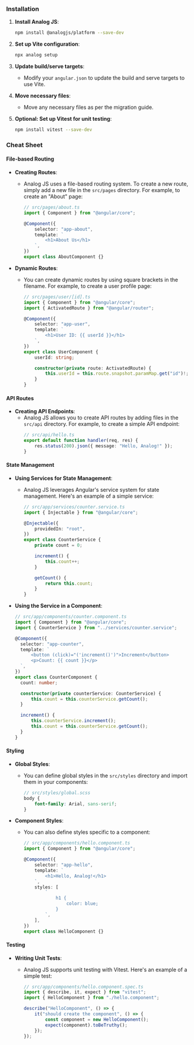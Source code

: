 ### Installation

1. **Install Analog JS**:

   ```bash
   npm install @analogjs/platform --save-dev
   ```

2. **Set up Vite configuration**:

   ```bash
   npx analog setup
   ```

3. **Update build/serve targets**:

   - Modify your `angular.json` to update the build and serve targets to use Vite.

4. **Move necessary files**:

   - Move any necessary files as per the migration guide.

5. **Optional: Set up Vitest for unit testing**:
   ```bash
   npm install vitest --save-dev
   ```

### Cheat Sheet

#### File-based Routing

- **Creating Routes**:

  - Analog JS uses a file-based routing system. To create a new route, simply add a new file in the `src/pages` directory. For example, to create an "About" page:

    ```typescript
    // src/pages/about.ts
    import { Component } from "@angular/core";

    @Component({
    	selector: "app-about",
    	template: `
    		<h1>About Us</h1>
    	`,
    })
    export class AboutComponent {}
    ```

- **Dynamic Routes**:

  - You can create dynamic routes by using square brackets in the filename. For example, to create a user profile page:

    ```typescript
    // src/pages/user/[id].ts
    import { Component } from "@angular/core";
    import { ActivatedRoute } from "@angular/router";

    @Component({
    	selector: "app-user",
    	template: `
    		<h1>User ID: {{ userId }}</h1>
    	`,
    })
    export class UserComponent {
    	userId: string;

    	constructor(private route: ActivatedRoute) {
    		this.userId = this.route.snapshot.paramMap.get("id")!;
    	}
    }
    ```

#### API Routes

- **Creating API Endpoints**:
  - Analog JS allows you to create API routes by adding files in the `src/api` directory. For example, to create a simple API endpoint:
    ```typescript
    // src/api/hello.ts
    export default function handler(req, res) {
    	res.status(200).json({ message: "Hello, Analog!" });
    }
    ```

#### State Management

- **Using Services for State Management**:

  - Analog JS leverages Angular's service system for state management. Here's an example of a simple service:

    ```typescript
    // src/app/services/counter.service.ts
    import { Injectable } from "@angular/core";

    @Injectable({
    	providedIn: "root",
    })
    export class CounterService {
    	private count = 0;

    	increment() {
    		this.count++;
    	}

    	getCount() {
    		return this.count;
    	}
    }
    ```

- **Using the Service in a Component**:

  ```typescript
  // src/app/components/counter.component.ts
  import { Component } from "@angular/core";
  import { CounterService } from "../services/counter.service";

  @Component({
  	selector: "app-counter",
  	template: `
  		<button (click)="('increment()')">Increment</button>
  		<p>Count: {{ count }}</p>
  	`,
  })
  export class CounterComponent {
  	count: number;

  	constructor(private counterService: CounterService) {
  		this.count = this.counterService.getCount();
  	}

  	increment() {
  		this.counterService.increment();
  		this.count = this.counterService.getCount();
  	}
  }
  ```

#### Styling

- **Global Styles**:

  - You can define global styles in the `src/styles` directory and import them in your components:
    ```scss
    // src/styles/global.scss
    body {
    	font-family: Arial, sans-serif;
    }
    ```

- **Component Styles**:

  - You can also define styles specific to a component:

    ```typescript
    // src/app/components/hello.component.ts
    import { Component } from "@angular/core";

    @Component({
    	selector: "app-hello",
    	template: `
    		<h1>Hello, Analog!</h1>
    	`,
    	styles: [
    		`
    			h1 {
    				color: blue;
    			}
    		`,
    	],
    })
    export class HelloComponent {}
    ```

#### Testing

- **Writing Unit Tests**:

  - Analog JS supports unit testing with Vitest. Here's an example of a simple test:

    ```typescript
    // src/app/components/hello.component.spec.ts
    import { describe, it, expect } from "vitest";
    import { HelloComponent } from "./hello.component";

    describe("HelloComponent", () => {
    	it("should create the component", () => {
    		const component = new HelloComponent();
    		expect(component).toBeTruthy();
    	});
    });
    ```
